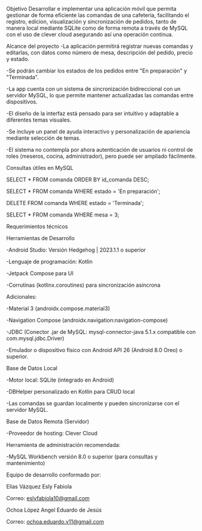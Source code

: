 Objetivo
Desarrollar e implementar una aplicación móvil que permita gestionar de forma eficiente las comandas de una cafeteria, facilitando el registro,
edicion, visualización y sincronización de pedidos, tanto de manera local mediante SQLite como de forma remota a través de MySQL con el uso de clever cloud
asegurando así una operación continua.

Alcance del proyecto
-La aplicación permitirá registrar nuevas comandas y editarlas, con datos como número de mesa, descripción del pedido, precio y estado.

-Se podrán cambiar los estados de los pedidos entre "En preparación" y "Terminada".

-La app cuenta con un sistema de sincronización bidireccional con un servidor MySQL, lo que permite mantener actualizadas las comandas entre dispositivos.

-El diseño de la interfaz está pensado para ser intuitivo y adaptable a diferentes temas visuales.

-Se incluye un panel de ayuda interactivo y personalización de apariencia mediante selección de temas.

-El sistema no contempla por ahora autenticación de usuarios ni control de roles (meseros, cocina, administrador), pero puede ser ampliado fácilmente.

Consultas útiles en MySQL

SELECT * FROM comanda ORDER BY id_comanda DESC;

SELECT * FROM comanda WHERE estado = 'En preparación';

DELETE FROM comanda WHERE estado = 'Terminada';

SELECT * FROM comanda WHERE mesa = 3;

Requerimientos técnicos

Herramientas de Desarrollo

-Android Studio: Versión Hedgehog | 2023.1.1 o superior

-Lenguaje de programación: Kotlin

-Jetpack Compose para UI

-Corrutinas (kotlinx.coroutines) para sincronización asíncrona


Adicionales:

-Material 3 (androidx.compose.material3)

-Navigation Compose (androidx.navigation:navigation-compose)

-JDBC (Conector .jar de MySQL: mysql-connector-java 5.1.x compatible con com.mysql.jdbc.Driver)

-Emulador o dispositivo físico con Android API 26 (Android 8.0 Oreo) o superior.

Base de Datos Local

-Motor local: SQLite (integrado en Android)

-DBHelper personalizado en Kotlin para CRUD local

-Las comandas se guardan localmente y pueden sincronizarse con el servidor MySQL.

Base de Datos Remota (Servidor)

-Proveedor de hosting: Clever Cloud

Herramienta de administración recomendada:

-MySQL Workbench versión 8.0 o superior (para consultas y mantenimiento)

Equipo de desarrollo conformado por:

Elías Vázquez Esly Fabiola

Correo: eslyfabiola10@gmail.com

Ochoa López Angel Eduardo de Jesús

Correo: ochoa.eduardo.v11@gmail.com






